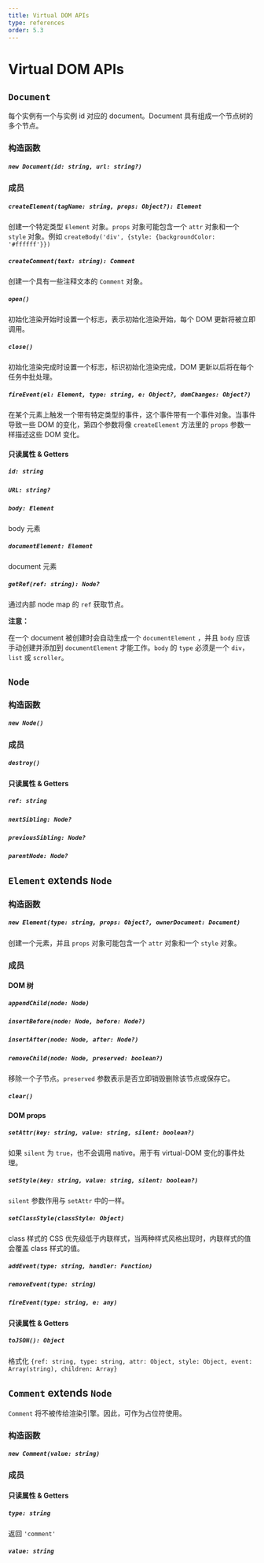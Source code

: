 ```yaml
---
title: Virtual DOM APIs
type: references
order: 5.3
---
```


# Virtual DOM APIs

## `Document`

每个实例有一个与实例 id 对应的 document。Document 具有组成一个节点树的多个节点。

### 构造函数

##### `new Document(id: string, url: string?)`

### 成员

##### `createElement(tagName: string, props: Object?): Element`

创建一个特定类型 `Element` 对象。`props` 对象可能包含一个 `attr` 对象和一个 `style` 对象。例如 `createBody('div', {style: {backgroundColor: '#ffffff'}})`

##### `createComment(text: string): Comment`

创建一个具有一些注释文本的 `Comment` 对象。

##### `open()`

初始化渲染开始时设置一个标志，表示初始化渲染开始，每个 DOM 更新将被立即调用。

##### `close()`

初始化渲染完成时设置一个标志，标识初始化渲染完成，DOM 更新以后将在每个任务中批处理。

##### `fireEvent(el: Element, type: string, e: Object?, domChanges: Object?)`

在某个元素上触发一个带有特定类型的事件，这个事件带有一个事件对象。当事件导致一些 DOM 的变化，第四个参数将像 `createElement` 方法里的 `props` 参数一样描述这些 DOM 变化。

#### 只读属性 & Getters

##### `id: string`

##### `URL: string?`

##### `body: Element`

body 元素

##### `documentElement: Element`

document 元素

##### `getRef(ref: string): Node?`

通过内部 node map 的 `ref` 获取节点。 

**注意：**

在一个 document 被创建时会自动生成一个 `documentElement` ，并且 `body` 应该手动创建并添加到 `documentElement` 才能工作。`body` 的 `type` 必须是一个 `div`，`list` 或 `scroller`。

## `Node`

### 构造函数

##### `new Node()`

### 成员

##### `destroy()`

#### 只读属性 & Getters

##### `ref: string`

##### `nextSibling: Node?`

##### `previousSibling: Node?`

##### `parentNode: Node?`

## `Element` extends `Node`

### 构造函数

##### `new Element(type: string, props: Object?, ownerDocument: Document)`

创建一个元素，并且 `props` 对象可能包含一个 `attr` 对象和一个 `style` 对象。

### 成员

#### DOM 树

##### `appendChild(node: Node)`

##### `insertBefore(node: Node, before: Node?)`

##### `insertAfter(node: Node, after: Node?)`

##### `removeChild(node: Node, preserved: boolean?)`

移除一个子节点。`preserved` 参数表示是否立即销毁删除该节点或保存它。

##### `clear()`

#### DOM props

##### `setAttr(key: string, value: string, silent: boolean?)`

如果 `silent` 为 `true`，也不会调用 native。用于有 virtual-DOM 变化的事件处理。

##### `setStyle(key: string, value: string, silent: boolean?)`

`silent` 参数作用与 `setAttr` 中的一样。

##### `setClassStyle(classStyle: Object)`

class 样式的 CSS 优先级低于内联样式，当两种样式风格出现时，内联样式的值会覆盖 class 样式的值。

##### `addEvent(type: string, handler: Function)`

##### `removeEvent(type: string)`

##### `fireEvent(type: string, e: any)`

#### 只读属性 & Getters

##### `toJSON(): Object`

格式化 `{ref: string, type: string, attr: Object, style: Object, event: Array(string), children: Array}`

## `Comment` extends `Node`

`Comment` 将不被传给渲染引擎。因此，可作为占位符使用。

### 构造函数

##### `new Comment(value: string)`

### 成员

#### 只读属性 & Getters

##### `type: string`

返回 `'comment'`

##### `value: string`
